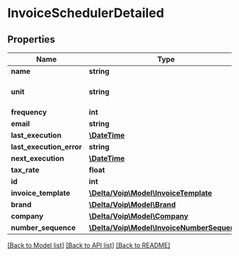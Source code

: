 # InvoiceSchedulerDetailed

## Properties
Name | Type | Description | Notes
------------ | ------------- | ------------- | -------------
**name** | **string** |  | 
**unit** | **string** |  | [default to 'month']
**frequency** | **int** |  | 
**email** | **string** |  | 
**last_execution** | [**\DateTime**](\DateTime.md) |  | [optional] 
**last_execution_error** | **string** |  | [optional] 
**next_execution** | [**\DateTime**](\DateTime.md) |  | [optional] 
**tax_rate** | **float** |  | [optional] 
**id** | **int** |  | [optional] 
**invoice_template** | [**\Delta/Voip\Model\InvoiceTemplate**](InvoiceTemplate.md) |  | [optional] 
**brand** | [**\Delta/Voip\Model\Brand**](Brand.md) |  | 
**company** | [**\Delta/Voip\Model\Company**](Company.md) |  | 
**number_sequence** | [**\Delta/Voip\Model\InvoiceNumberSequence**](InvoiceNumberSequence.md) |  | [optional] 

[[Back to Model list]](../README.md#documentation-for-models) [[Back to API list]](../README.md#documentation-for-api-endpoints) [[Back to README]](../README.md)


